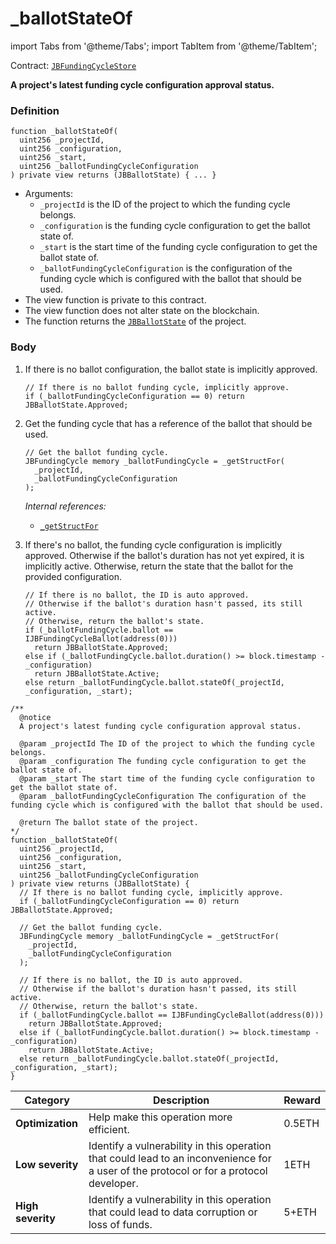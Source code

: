 # _ballotStateOf

import Tabs from '@theme/Tabs';
import TabItem from '@theme/TabItem';

Contract: [`JBFundingCycleStore`](/api/contracts/jbfundingcyclestore/README.md)​

<Tabs>
<TabItem value="Step by step" label="Step by step">

**A project's latest funding cycle configuration approval status.**

### Definition

```
function _ballotStateOf(
  uint256 _projectId,
  uint256 _configuration,
  uint256 _start,
  uint256 _ballotFundingCycleConfiguration
) private view returns (JBBallotState) { ... }
```

* Arguments:
  * `_projectId` is the ID of the project to which the funding cycle belongs.
  * `_configuration` is the funding cycle configuration to get the ballot state of.
  * `_start` is the start time of the funding cycle configuration to get the ballot state of.
  * `_ballotFundingCycleConfiguration` is the configuration of the funding cycle which is configured with the ballot that should be used.
* The view function is private to this contract.
* The view function does not alter state on the blockchain.
* The function returns the [`JBBallotState`](/api/enums/jbballotstate.md) of the project.

### Body

1.  If there is no ballot configuration, the ballot state is implicitly approved.

    ```
    // If there is no ballot funding cycle, implicitly approve.
    if (_ballotFundingCycleConfiguration == 0) return JBBallotState.Approved;
    ```
2.  Get the funding cycle that has a reference of the ballot that should be used.

    ```
    // Get the ballot funding cycle.
    JBFundingCycle memory _ballotFundingCycle = _getStructFor(
      _projectId,
      _ballotFundingCycleConfiguration
    );
    ```

    _Internal references:_

    * [`_getStructFor`](/api/contracts/jbfundingcyclestore/read/-_getstructfor.md)
3.  If there's no ballot, the funding cycle configuration is implicitly approved. Otherwise if the ballot's duration has not yet expired, it is implicitly active. Otherwise, return the state that the ballot for the provided configuration.

    ```
    // If there is no ballot, the ID is auto approved.
    // Otherwise if the ballot's duration hasn't passed, its still active.
    // Otherwise, return the ballot's state.
    if (_ballotFundingCycle.ballot == IJBFundingCycleBallot(address(0)))
      return JBBallotState.Approved;
    else if (_ballotFundingCycle.ballot.duration() >= block.timestamp - _configuration)
      return JBBallotState.Active;
    else return _ballotFundingCycle.ballot.stateOf(_projectId, _configuration, _start);
    ```

</TabItem>

<TabItem value="Code" label="Code">

```
/**
  @notice 
  A project's latest funding cycle configuration approval status.

  @param _projectId The ID of the project to which the funding cycle belongs.
  @param _configuration The funding cycle configuration to get the ballot state of.
  @param _start The start time of the funding cycle configuration to get the ballot state of.
  @param _ballotFundingCycleConfiguration The configuration of the funding cycle which is configured with the ballot that should be used.

  @return The ballot state of the project.
*/
function _ballotStateOf(
  uint256 _projectId,
  uint256 _configuration,
  uint256 _start,
  uint256 _ballotFundingCycleConfiguration
) private view returns (JBBallotState) {
  // If there is no ballot funding cycle, implicitly approve.
  if (_ballotFundingCycleConfiguration == 0) return JBBallotState.Approved;

  // Get the ballot funding cycle.
  JBFundingCycle memory _ballotFundingCycle = _getStructFor(
    _projectId,
    _ballotFundingCycleConfiguration
  );

  // If there is no ballot, the ID is auto approved.
  // Otherwise if the ballot's duration hasn't passed, its still active.
  // Otherwise, return the ballot's state.
  if (_ballotFundingCycle.ballot == IJBFundingCycleBallot(address(0)))
    return JBBallotState.Approved;
  else if (_ballotFundingCycle.ballot.duration() >= block.timestamp - _configuration)
    return JBBallotState.Active;
  else return _ballotFundingCycle.ballot.stateOf(_projectId, _configuration, _start);
}
```

</TabItem>

<TabItem value="Bug bounty" label="Bug bounty">

| Category          | Description                                                                                                                            | Reward |
| ----------------- | -------------------------------------------------------------------------------------------------------------------------------------- | ------ |
| **Optimization**  | Help make this operation more efficient.                                                                                               | 0.5ETH |
| **Low severity**  | Identify a vulnerability in this operation that could lead to an inconvenience for a user of the protocol or for a protocol developer. | 1ETH   |
| **High severity** | Identify a vulnerability in this operation that could lead to data corruption or loss of funds.                                        | 5+ETH  |

</TabItem>
</Tabs>
